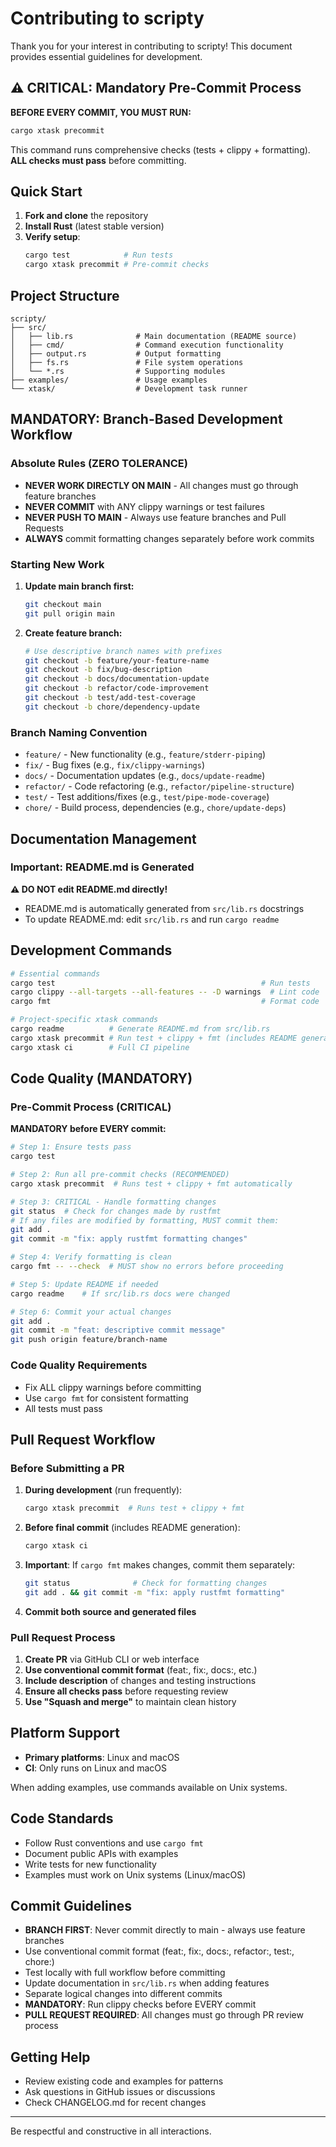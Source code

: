 # Contributing to scripty

Thank you for your interest in contributing to scripty! This document provides essential guidelines for development.

## ⚠️ CRITICAL: Mandatory Pre-Commit Process

**BEFORE EVERY COMMIT, YOU MUST RUN:**

```bash
cargo xtask precommit
```

This command runs comprehensive checks (tests + clippy + formatting). **ALL checks must pass** before committing.

## Quick Start

1. **Fork and clone** the repository
2. **Install Rust** (latest stable version)
3. **Verify setup**:
   ```bash
   cargo test            # Run tests
   cargo xtask precommit # Pre-commit checks
   ```

## Project Structure
```
scripty/
├── src/
│   ├── lib.rs              # Main documentation (README source)
│   ├── cmd/                # Command execution functionality
│   ├── output.rs           # Output formatting
│   ├── fs.rs               # File system operations
│   └── *.rs                # Supporting modules
├── examples/               # Usage examples
└── xtask/                  # Development task runner
```

## MANDATORY: Branch-Based Development Workflow

### Absolute Rules (ZERO TOLERANCE)
- **NEVER WORK DIRECTLY ON MAIN** - All changes must go through feature branches
- **NEVER COMMIT** with ANY clippy warnings or test failures
- **NEVER PUSH TO MAIN** - Always use feature branches and Pull Requests
- **ALWAYS** commit formatting changes separately before work commits

### Starting New Work
1. **Update main branch first:**
   ```bash
   git checkout main
   git pull origin main
   ```

2. **Create feature branch:**
   ```bash
   # Use descriptive branch names with prefixes
   git checkout -b feature/your-feature-name
   git checkout -b fix/bug-description
   git checkout -b docs/documentation-update
   git checkout -b refactor/code-improvement
   git checkout -b test/add-test-coverage
   git checkout -b chore/dependency-update
   ```

### Branch Naming Convention
- `feature/` - New functionality (e.g., `feature/stderr-piping`)
- `fix/` - Bug fixes (e.g., `fix/clippy-warnings`)
- `docs/` - Documentation updates (e.g., `docs/update-readme`)
- `refactor/` - Code refactoring (e.g., `refactor/pipeline-structure`)
- `test/` - Test additions/fixes (e.g., `test/pipe-mode-coverage`)
- `chore/` - Build process, dependencies (e.g., `chore/update-deps`)

## Documentation Management

### Important: README.md is Generated

**⚠️ DO NOT edit README.md directly!**

- README.md is automatically generated from `src/lib.rs` docstrings
- To update README.md: edit `src/lib.rs` and run `cargo readme`

## Development Commands

```bash
# Essential commands
cargo test                                              # Run tests
cargo clippy --all-targets --all-features -- -D warnings  # Lint code
cargo fmt                                               # Format code

# Project-specific xtask commands
cargo readme          # Generate README.md from src/lib.rs
cargo xtask precommit # Run test + clippy + fmt (includes README generation)
cargo xtask ci        # Full CI pipeline
```

## Code Quality (MANDATORY)

### Pre-Commit Process (CRITICAL)

**MANDATORY before EVERY commit:**

```bash
# Step 1: Ensure tests pass
cargo test

# Step 2: Run all pre-commit checks (RECOMMENDED)
cargo xtask precommit  # Runs test + clippy + fmt automatically

# Step 3: CRITICAL - Handle formatting changes
git status  # Check for changes made by rustfmt
# If any files are modified by formatting, MUST commit them:
git add .
git commit -m "fix: apply rustfmt formatting changes"

# Step 4: Verify formatting is clean
cargo fmt -- --check  # MUST show no errors before proceeding

# Step 5: Update README if needed
cargo readme    # If src/lib.rs docs were changed

# Step 6: Commit your actual changes
git add .
git commit -m "feat: descriptive commit message"
git push origin feature/branch-name
```

### Code Quality Requirements
- Fix ALL clippy warnings before committing
- Use `cargo fmt` for consistent formatting
- All tests must pass

## Pull Request Workflow

### Before Submitting a PR

1. **During development** (run frequently):
   ```bash
   cargo xtask precommit  # Runs test + clippy + fmt
   ```

2. **Before final commit** (includes README generation):
   ```bash
   cargo xtask ci
   ```

3. **Important**: If `cargo fmt` makes changes, commit them separately:
   ```bash
   git status              # Check for formatting changes
   git add . && git commit -m "fix: apply rustfmt formatting"
   ```

4. **Commit both source and generated files**

### Pull Request Process

1. **Create PR** via GitHub CLI or web interface
2. **Use conventional commit format** (feat:, fix:, docs:, etc.)
3. **Include description** of changes and testing instructions
4. **Ensure all checks pass** before requesting review
5. **Use "Squash and merge"** to maintain clean history

## Platform Support

- **Primary platforms**: Linux and macOS
- **CI**: Only runs on Linux and macOS

When adding examples, use commands available on Unix systems.

## Code Standards

- Follow Rust conventions and use `cargo fmt`
- Document public APIs with examples
- Write tests for new functionality
- Examples must work on Unix systems (Linux/macOS)

## Commit Guidelines

- **BRANCH FIRST**: Never commit directly to main - always use feature branches
- Use conventional commit format (feat:, fix:, docs:, refactor:, test:, chore:)
- Test locally with full workflow before committing
- Update documentation in `src/lib.rs` when adding features
- Separate logical changes into different commits
- **MANDATORY**: Run clippy checks before EVERY commit
- **PULL REQUEST REQUIRED**: All changes must go through PR review process

## Getting Help

- Review existing code and examples for patterns
- Ask questions in GitHub issues or discussions
- Check CHANGELOG.md for recent changes

---

Be respectful and constructive in all interactions.
